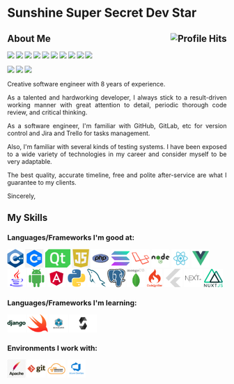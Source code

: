 # Sunshine Super Secret Dev Star

<h2>About Me <img align="right" alt="Profile Hits" src="https://komarev.com/ghpvc/?username=topskilldev&style=flat-square"></h2>

![](https://img.shields.io/badge/React-Expert-informational?style=flat&logo=react&logoColor=white&color=red)
![](https://img.shields.io/badge/Angular-Expert-informational?style=flat&logo=angular&logoColor=white&color=red)
![](https://img.shields.io/badge/Vue-Expert-informational?style=flat&logo=vue&logoColor=white&color=red)
![](https://img.shields.io/badge/Solidity-Expert-informational?style=flat&logo=solidity&logoColor=white&color=red)
![](https://img.shields.io/badge/Blockchain-Expert-informational?style=flat&logo=blockchain&logoColor=white&color=red)
![](https://img.shields.io/badge/Laravel-Expert-informational?style=flat&logo=laravel&logoColor=white&color=red)
![](https://img.shields.io/badge/NestJS-Expert-informational?style=flat&logo=nestjs&logoColor=white&color=red)
![](https://img.shields.io/badge/Mysql-Expert-informational?style=flat&logo=Mysql&logoColor=white&color=red)
![](https://img.shields.io/badge/Git-Expert-informational?style=flat&logo=git&logoColor=white&color=red)
![](https://img.shields.io/badge/PostgreSQL-Expert-informational?style=flat&logo=postgresql&logoColor=white&color=red)

![](https://img.shields.io/badge/Rust-Experienced-informational?style=flat&logo=rust&logoColor=white&color=blue)
![](https://img.shields.io/badge/Python-Skilled-informational?style=flat&logo=python&logoColor=white&color=green)
![](https://img.shields.io/badge/ASP.NET-Skilled-informational?style=flat&logo=asp.net&logoColor=white&color=green)

<p align="justify">Creative software engineer with 8 years of experience.</p>

<p align="justify">As a talented and hardworking developer, I always stick to a result-driven working manner with great attention to detail, periodic thorough code review, and critical thinking. </p>

<p align="justify">As a software engineer, I'm familiar with GitHub, GitLab, etc for version control and Jira and Trello for tasks management.</p>

<p align="justify">Also, I'm familiar with several kinds of testing systems.
I have been exposed to a wide variety of technologies in my career and consider myself to be very adaptable.</p>

<p align="justify">The best quality, accurate timeline, free and polite after-service are what I guarantee to my clients.

Sincerely,</p>

## My Skills

### Languages/Frameworks I'm good at:
<code><a href="#"><img alt="C++" title="C++" src="https://github.com/Nicoli430/logoMaster/blob/master/c++.png" height="42"></a></code>
<code><a href="#"><img alt="C#" title="C#" src="https://github.com/Nicoli430/logoMaster/blob/master/c%23.png" height="42"></a></code>
<code><a href="https://www.qt.io"><img alt="Qt" title="Qt" src="https://github.com/Nicoli430/logoMaster/blob/master/qt.png" height="42"></a></code>
<code><a href="https://www.javascript.com"><img alt="JavaScript" title="JavaScript" src="https://github.com/Nicoli430/logoMaster/blob/master/javascript.png" height="42"></a></code>
<code><a href="https://www.php.com"><img alt="Php" title="Php" src="https://github.com/Nicoli430/logoMaster/blob/master/php.png" height="42"></a></code>
<code><a href="https://solana.com"><img alt="Solana" title="Solana" src="https://github.com/Nicoli430/logoMaster/blob/master/solana.png" height="42"></a></code>
<code><a href="https://laravel.com"><img alt="Laravel" title="Laravel" src="https://github.com/Nicoli430/logoMaster/blob/master/laravel.png" height="42"></a></code>
<code><a href="https://nodejs.org"><img alt="Node.js" title="Node.js" src="https://github.com/Nicoli430/logoMaster/blob/master/nodejs.png" height="42"></a></code>
<code><a href="https://reactjs.org"><img alt="React.js" title="React.js" src="https://github.com/Nicoli430/logoMaster/blob/master/react.png" height="42"></a></code>
<code><a href="https://vuejs.org"><img alt="Vue.js" title="Vue.js" src="https://github.com/Nicoli430/logoMaster/blob/master/vue.png" height="42"></a></code>
<code><a href="https://java.com"><img alt="Java" title="Java" src="https://github.com/Nicoli430/logoMaster/blob/master/java.png" height="42"></a></code>
<code><a href="https://android.com"><img alt="Android" title="Android" src="https://github.com/Nicoli430/logoMaster/blob/master/android.png" height="42"></a></code>
<code><a href="https://angular.io"><img alt="Angular" title="Agnular" src="https://github.com/Nicoli430/logoMaster/blob/master/angular.png" height="42"></a></code>
<code><a href="https://python.org"><img alt="Python" title="Python" src="https://github.com/Nicoli430/logoMaster/blob/master/python.png" height="42"></a></code>
<code><a href="https://www.mysql.com"><img alt="Python" title="Mysql" src="https://github.com/Nicoli430/logoMaster/blob/master/mysql.png" height="42"></a></code>
<code><a href="https://www.postgresql.org"><img alt="PostgreSQL" title="PostgreSQL" src="https://github.com/Nicoli430/logoMaster/blob/master/postgresql.png" height="42"></a></code>
<code><a href="https://www.mongodb.org"><img alt="MongoDB" title="MongoDB" src="https://github.com/Nicoli430/logoMaster/blob/master/mongodb.png" height="42"></a></code>
<code><a href="https://codeigniter.com"><img alt="Codeigniter" title="Codeigniter" src="https://github.com/Nicoli430/logoMaster/blob/master/ci.png" height="42"></a></code>
<code><a href="https://flutter.dev"><img alt="Flutter" title="Flutter" src="https://github.com/Nicoli430/logoMaster/blob/master/flutter.png" height="42"></a></code>
<code><a href="https://nextjs.org"><img alt="Next" title="Next" src="https://github.com/Nicoli430/logoMaster/blob/master/next.png" height="42"></a></code>
<code><a href="https://nuxtjs.org"><img alt="Next" title="Next" src="https://github.com/Nicoli430/logoMaster/blob/master/nuxt.png" height="42"></a></code>

### Languages/Frameworks I'm learning:

<code><a href="https://www.djangoproject.com"><img alt="Django" title="Django" src="https://github.com/Nicoli430/logoMaster/blob/master/django.png" height="42"></a></code>
<code><a href="https://www.swift.com"><img alt="Swift" title="Swift" src="https://github.com/Nicoli430/logoMaster/blob/master/swift.png" height="42"></a></code>
<code><a href="https://www.blockchain.com"><img alt="BlockChain" title="BlockChain" src="https://github.com/Nicoli430/logoMaster/blob/master/blockchain.png" height="42"></a></code>
<code><a href="https://www.solidity.io"><img alt="Solidity" title="Solidity" src="https://github.com/Nicoli430/logoMaster/blob/master/solidity.png" height="42"></a></code>

### Environments I work with:

<code><a href="https://www.apache.com"><img alt="AWS" title="AWS" src="https://github.com/Nicoli430/logoMaster/blob/master/apache.png" height="42"></a></code>
<code><a href="https://github.com/"><img alt="GitHub" title="GitHub" src="https://github.com/Nicoli430/logoMaster/blob/master/git.png" height="42"></a></code>
<code><a href="https://aws.amazon.com"><img alt="AWS" title="AWS" src="https://github.com/Nicoli430/logoMaster/blob/master/aws.png" height="42"></a></code>
<code><a href="https://azure.microsoft.com/en-us/services/devops"><img alt="GitHub" title="Azure DevOps" src="https://github.com/Nicoli430/logoMaster/blob/master/azure.png" height="42"></a></code>
